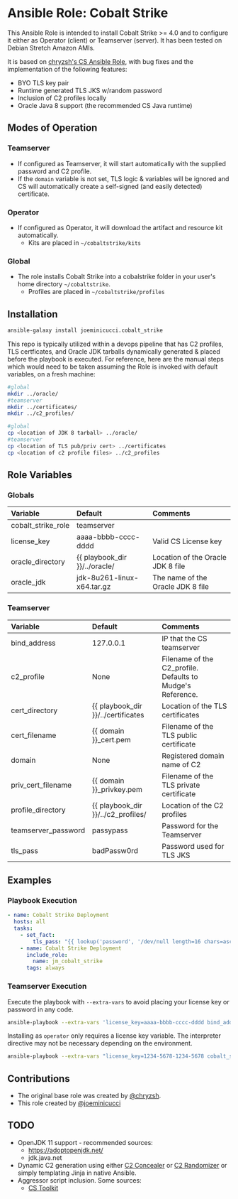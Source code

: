 # Ansible Role: Cobalt Strike
This Ansible Role is intended to install Cobalt Strike >= 4.0 and to configure it either as Operator (client) or Teamserver (server). It has been tested on Debian Stretch Amazon AMIs.

It is based on [chryzsh's CS Ansible Role](https://github.com/chryzsh/ansible-role-cobalt-strike), with bug fixes and the implementation of the following features:
- BYO TLS key pair
- Runtime generated TLS JKS w/random password 
- Inclusion of C2 profiles locally
- Oracle Java 8 support (the recommended CS Java runtime)

## Modes of Operation

### Teamserver
- If configured as Teamserver, it will start automatically with the supplied password and C2 profile.
 - If the `domain` variable is not set, TLS logic & variables will be ignored and CS will automatically create a self-signed (and easily detected) certificate.

### Operator
- If configured as Operator, it will download the artifact and resource kit automatically.
  - Kits are placed in `~/cobaltstrike/kits`

### Global
- The role installs Cobalt Strike into a cobalstrike folder in your user's home directory `~/cobaltstrike`. 
  - Profiles are placed in `~/cobaltstrike/profiles`

## Installation
```bash
ansible-galaxy install joeminicucci.cobalt_strike
```

This repo is typically utilized within a devops pipeline that has C2 profiles, TLS certficates, and Oracle JDK tarballs dynamically generated & placed before the playbook is executed. For reference, here are the manual steps which would need to be taken  assuming the Role is invoked with default variables, on a fresh machine:

```bash
#global
mkdir ../oracle/
#teamserver
mkdir ../certificates/
mkdir ../c2_profiles/

#global
cp <location of JDK 8 tarball> ../oracle/
#teamserver
cp <location of TLS pub/priv cert> ../certificates
cp <location of c2 profile files> ../c2_profiles
```

## Role Variables

### Globals

| Variable                          | Default                 | Comments                                                                                                                                                                       |
| :-------------------------------- | :---------------------- | :------------------------------------------------------------------------------------------------------------------------------------------------------------------------------------ |
| cobalt_strike_role            | teamserver                   | 
| license_key            | aaaa-bbbb-cccc-dddd                   | Valid CS License key
| oracle_directory            | {{ playbook_dir }}/../oracle/                   |  Location of the Oracle JDK 8 file
| oracle_jdk            |  jdk-8u261-linux-x64.tar.gz                   |  The name of the Oracle JDK 8 file

### Teamserver
| Variable                          | Default                 | Comments                                                                                                                                                                       |
| :-------------------------------- | :---------------------- | :------------------------------------------------------------------------------------------------------------------------------------------------------------------------------------ |
| bind_address            | 127.0.0.1                   | IP that the CS teamserver  
| c2_profile            | None                   |  Filename of the C2_profile. Defaults to Mudge's Reference.
| cert_directory            | {{ playbook_dir }}/../certificates                   | Location of the TLS certificates 
| cert_filename            | {{ domain }}_cert.pem                   | Filename of the TLS public certificate
| domain            | None                   | Registered domain name of C2 
| priv_cert_filename            | {{ domain }}_privkey.pem                   | Filename of the TLS private certificate 
| profile_directory            | {{ playbook_dir }}/../c2_profiles/                   | Location of the C2 profiles 
| teamserver_password            | passypass                   | Password for the Teamserver
| tls_pass            | badPassw0rd                    | Password used for TLS JKS

## Examples
### Playbook Execution
```yaml
- name: Cobalt Strike Deployment
  hosts: all
  tasks:
    - set_fact:
        tls_pass: "{{ lookup('password', '/dev/null length=16 chars=ascii_letters') }}"
    - name: Cobalt Strike Deployment
      include_role:
        name: jm_cobalt_strike
      tags: always
```

### Teamserver Execution

Execute the playbook with `--extra-vars` to avoid placing your license key or password in any code.

```bash
ansible-playbook --extra-vars 'license_key=aaaa-bbbb-cccc-dddd bind_address=1.1.1.1 teamserver_password=goodpass domain=megacorp.com c2_profile=jquery-3.3.1.profile' --user=admin --private-key=./data/ssh_keys/172.16.139.216 -i 172.16.139.216, ./cobalt_strike.yml

```

Installing as `operator` only requires a license key variable. The interpreter directive may not be necessary depending on the environment.

```bash
ansible-playbook --extra-vars "license_key=1234-5678-1234-5678 cobalt_strike_role=operator ansible_python_interpreter=/usr/bin/python3" --user=$USER --connection=local -i localhost, ./cobalt_strike.yml
```

## Contributions

- The original base role was created by [@chryzsh](https://github.com/chryzsh/).
- This role created by [@joeminicucci](https://joeminicucci.com/)

## TODO 
- OpenJDK 11 support - recommended sources:
  - https://adoptopenjdk.net/
  - jdk.java.net
- Dynamic C2 generation using either [C2 Concealer](https://github.com/FortyNorthSecurity/C2concealer) or [C2 Randomizer](https://github.com/bluscreenofjeff/Malleable-C2-Randomizer) or simply templating Jinja in native Ansible.
- Aggressor script inclusion. Some sources:
  - [CS Toolkit](https://github.com/killswitch-GUI/CobaltStrike-ToolKit)
